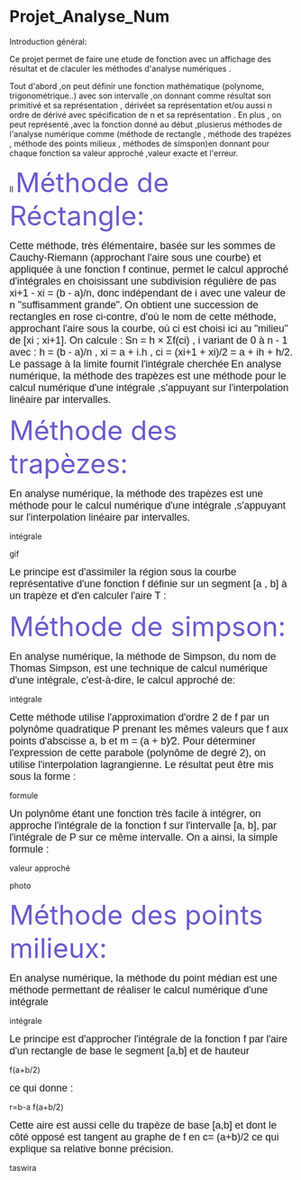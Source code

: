 # Projet_Analyse_Num
<p>Introduction général:</p>

<p> Ce projet permet de faire une etude de fonction avec un affichage des résultat et de claculer les méthodes d'analyse numériques .</p>
<p>Tout d'abord ,on peut  définir une fonction mathématique (polynome, trigonométrique..) avec son intervalle ,on donnant comme résultat son primitivé et sa représentation , dérivéet sa représentation et/ou aussi n ordre de dérivé avec spécification de n et sa représentation . En plus , on peut représenté ,avec la fonction donné au début ,plusierus méthodes de l'analyse numérique comme (méthode de rectangle , méthode des trapézes , méthode des points milieux , méthodes de simspon)en donnant pour chaque fonction sa valeur approché ,valeur exacte et l'erreur.</p>



ll
<FONT color="#6A5ACD" size="8">Méthode de Réctangle:</FONT>

<FONT FACE="Arial, Helvetica, sans-serif" size="4">Cette méthode, très élémentaire, basée sur les sommes de Cauchy-Riemann (approchant l'aire sous une courbe) et appliquée à une fonction f continue, permet le calcul approché d'intégrales en choisissant une subdivision régulière de pas         xi+1 - xi = (b - a)/n, donc indépendant de i avec une valeur de n "suffisamment grande".</FONT>
  <FONT FACE="Arial, Helvetica, sans-serif" size="4">On obtient une succession de rectangles en rose ci-contre, d'où le nom de cette méthode, approchant l'aire sous la courbe,  où ci est choisi ici au "milieu" de [xi ; xi+1]. On calcule :</FONT>
  <FONT FACE="Arial, Helvetica, sans-serif" size="4"> Sn = h × Σf(ci) , i variant de 0 à n - 1</FONT>
<FONT FACE="Arial, Helvetica, sans-serif" size="4">avec : h = (b - a)/n , xi = a + i.h , ci = (xi+1 + xi)/2 = a + ih + h/2. Le passage à la limite fournit l'intégrale cherchée</FONT>
<FONT FACE="Arial, Helvetica, sans-serif" size="4">En analyse numérique, la méthode des trapèzes est une méthode pour le calcul numérique d'une intégrale ,s'appuyant sur l'interpolation linéaire par intervalles.</FONT>

<FONT color="#6A5ACD" size="8">Méthode des trapèzes:</FONT>

<FONT FACE="Arial, Helvetica, sans-serif" size="4">En analyse numérique, la méthode des trapèzes est une méthode pour le calcul numérique d'une intégrale ,s'appuyant sur l'interpolation linéaire par intervalles.</FONT>
<p>intégrale</p>
<p>gif</p>

<FONT FACE="Arial, Helvetica, sans-serif" size="4">Le principe est d'assimiler la région sous la courbe représentative d'une fonction f définie sur un segment [a , b] à un trapèze et d'en calculer l'aire T :</FONT>


<FONT color="#6A5ACD" size="8">Méthode de simpson:</FONT> 

<FONT FACE="Arial, Helvetica, sans-serif" size="4">En analyse numérique, la méthode de Simpson, du nom de Thomas Simpson, est une technique de calcul numérique d'une intégrale, c'est-à-dire, le calcul approché de:</FONT>
<p>intégrale</p>

<FONT FACE="Arial, Helvetica, sans-serif" size="4">Cette méthode utilise l'approximation d'ordre 2 de f par un polynôme quadratique P prenant les mêmes valeurs que f aux points d'abscisse a, b et m = (a + b)⁄2. Pour déterminer l'expression de cette parabole (polynôme de degré 2), on utilise l'interpolation lagrangienne. Le résultat peut être mis sous la forme :</FONT>

<p>formule</p>

<FONT FACE="Arial, Helvetica, sans-serif" size="4">Un polynôme étant une fonction très facile à intégrer, on approche l'intégrale de la fonction f sur l'intervalle [a, b], par l'intégrale de P sur ce même intervalle. On a ainsi, la simple formule :</FONT>


<p>valeur approché</p>

<p>photo</p>

<FONT color="#6A5ACD" size="8">Méthode des points milieux:</FONT> 


<FONT FACE="Arial, Helvetica, sans-serif" size="4">En analyse numérique, la méthode du point médian est une méthode permettant de réaliser le calcul numérique d'une intégrale </FONT>


<p>intégrale</p>

<FONT FACE="Arial, Helvetica, sans-serif" size="4">Le principe est d'approcher l'intégrale de la fonction f par l'aire d'un rectangle de base le segment [a,b] et de hauteur </FONT>

<p>f(a+b/2)</p>

<FONT FACE="Arial, Helvetica, sans-serif" size="4">ce qui donne : </FONT>

<p>r=b-a f(a+b/2)
  
  <FONT FACE="Arial, Helvetica, sans-serif" size="4">Cette aire est aussi celle du trapèze de base [a,b] et dont le côté opposé est tangent au graphe de f en  c= (a+b)/2 ce qui explique sa relative bonne précision.</FONT>

<p>taswira</p>





